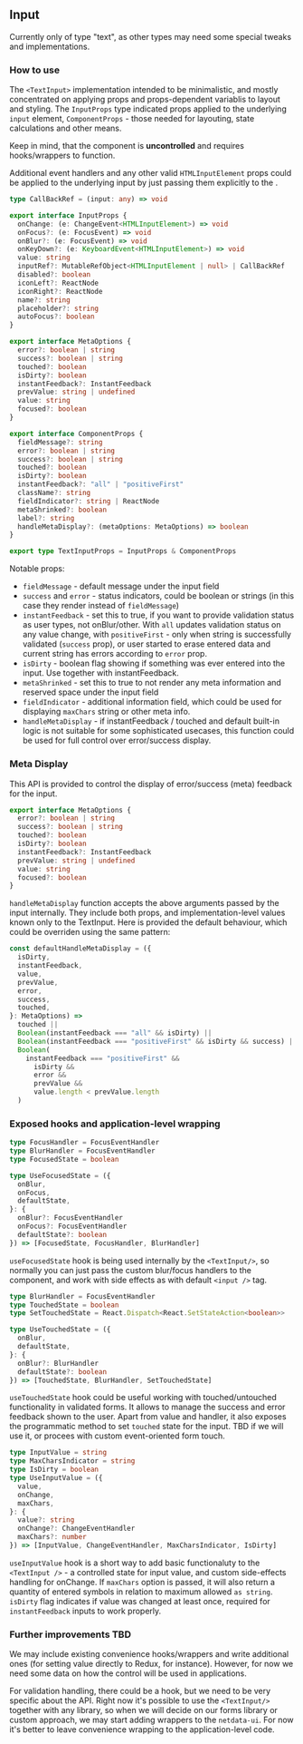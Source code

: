 ## Input

Currently only of type "text", as other types may need some special tweaks and implementations.

### How to use

The `<TextInput>` implementation intended to be minimalistic, and mostly concentrated on applying
props and props-dependent variablis to layout and styling. The `InputProps` type indicated props
applied to the underlying `input` element, `ComponentProps` - those needed for layouting, state calculations and other means.

Keep in mind, that the component is **uncontrolled** and requires hooks/wrappers to function.

Additional event handlers and any other valid `HTMLInputElement` props could be applied to the underlying input
by just passing them explicitly to the <TextInput />.

```typescript
type CallBackRef = (input: any) => void

export interface InputProps {
  onChange: (e: ChangeEvent<HTMLInputElement>) => void
  onFocus?: (e: FocusEvent) => void
  onBlur?: (e: FocusEvent) => void
  onKeyDown?: (e: KeyboardEvent<HTMLInputElement>) => void
  value: string
  inputRef?: MutableRefObject<HTMLInputElement | null> | CallBackRef
  disabled?: boolean
  iconLeft?: ReactNode
  iconRight?: ReactNode
  name?: string
  placeholder?: string
  autoFocus?: boolean
}

export interface MetaOptions {
  error?: boolean | string
  success?: boolean | string
  touched?: boolean
  isDirty?: boolean
  instantFeedback?: InstantFeedback
  prevValue: string | undefined
  value: string
  focused?: boolean
}

export interface ComponentProps {
  fieldMessage?: string
  error?: boolean | string
  success?: boolean | string
  touched?: boolean
  isDirty?: boolean
  instantFeedback?: "all" | "positiveFirst"
  className?: string
  fieldIndicator?: string | ReactNode
  metaShrinked?: boolean
  label?: string
  handleMetaDisplay?: (metaOptions: MetaOptions) => boolean
}

export type TextInputProps = InputProps & ComponentProps
```

Notable props:

- `fieldMessage` - default message under the input field
- `success` and `error` - status indicators, could be boolean or strings (in this case they render instead of `fieldMessage`)
- `instantFeedback` - set this to true, if you want to provide validation status as user types, not onBlur/other.
  With `all` updates validation status on any value change, with `positiveFirst` - only when string is successfully
  validated (`success` prop), or user started to erase entered data and current string has errors according to `error` prop.
- `isDirty` - boolean flag showing if something was ever entered into the input. Use together with instantFeedback.
- `metaShrinked` - set this to true to not render any meta information and reserved space under the input field
- `fieldIndicator` - additional information field, which could be used for displaying `maxChars` string or other meta info.
- `handleMetaDisplay` - if instantFeedback / touched and default built-in logic is not suitable for some sophisticated usecases, this function could be used for full control over error/success display.

### Meta Display

This API is provided to control the display of error/success (meta) feedback for the input.

```typescript
export interface MetaOptions {
  error?: boolean | string
  success?: boolean | string
  touched?: boolean
  isDirty?: boolean
  instantFeedback?: InstantFeedback
  prevValue: string | undefined
  value: string
  focused?: boolean
}
```

`handleMetaDisplay` function accepts the above arguments passed by the input internally. They include
both props, and implementation-level values known only to the TextInput. Here is provided the default behaviour,
which could be overriden using the same pattern:

```typescript
const defaultHandleMetaDisplay = ({
  isDirty,
  instantFeedback,
  value,
  prevValue,
  error,
  success,
  touched,
}: MetaOptions) =>
  touched ||
  Boolean(instantFeedback === "all" && isDirty) ||
  Boolean(instantFeedback === "positiveFirst" && isDirty && success) ||
  Boolean(
    instantFeedback === "positiveFirst" &&
      isDirty &&
      error &&
      prevValue &&
      value.length < prevValue.length
  )
```

### Exposed hooks and application-level wrapping

```typescript
type FocusHandler = FocusEventHandler
type BlurHandler = FocusEventHandler
type FocusedState = boolean

type UseFocusedState = ({
  onBlur,
  onFocus,
  defaultState,
}: {
  onBlur?: FocusEventHandler
  onFocus?: FocusEventHandler
  defaultState?: boolean
}) => [FocusedState, FocusHandler, BlurHandler]
```

`useFocusedState` hook is being used internally by the `<TextInput/>`, so normally you can just pass
the custom blur/focus handlers to the component, and work with side effects as with default `<input />` tag.

```typescript
type BlurHandler = FocusEventHandler
type TouchedState = boolean
type SetTouchedState = React.Dispatch<React.SetStateAction<boolean>>

type UseTouchedState = ({
  onBlur,
  defaultState,
}: {
  onBlur?: BlurHandler
  defaultState?: boolean
}) => [TouchedState, BlurHandler, SetTouchedState]
```

`useTouchedState` hook could be useful working with touched/untouched functionality in validated forms.
It allows to manage the success and error feedback shown to the user.
Apart from value and handler, it also exposes the programmatic method to set `touched` state for the input.
TBD if we will use it, or procees with custom event-oriented form touch.

```typescript
type InputValue = string
type MaxCharsIndicator = string
type IsDirty = boolean
type UseInputValue = ({
  value,
  onChange,
  maxChars,
}: {
  value?: string
  onChange?: ChangeEventHandler
  maxChars?: number
}) => [InputValue, ChangeEventHandler, MaxCharsIndicator, IsDirty]
```

`useInputValue` hook is a short way to add basic functionaluty to the `<TextInput />` - a controlled state for
input value, and custom side-effects handling for onChange. If `maxChars` option is passed, it will also return
a quantity of entered symbols in relation to maximum allowed `as string`. `isDirty` flag indicates if value was changed at least once, required for `instantFeedback` inputs to work properly.

### Further improvements TBD

We may include existing convenience hooks/wrappers and write additional ones (for setting value directly to Redux, for instance). However, for now we need some data on how the control will be used in applications.

For validation handling, there could be a hook, but we need to be very specific about the API. Right now it's possible
to use the `<TextInput/>` together with any library, so when we will decide on our forms library or custom approach, we may start adding wrappers to the `netdata-ui`. For now it's better to leave convenience wrapping to the application-level code.
